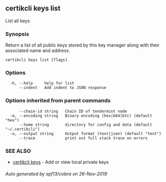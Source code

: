 ## certikcli keys list

List all keys

### Synopsis

Return a list of all public keys stored by this key manager
along with their associated name and address.

```
certikcli keys list [flags]
```

### Options

```
  -h, --help     help for list
      --indent   Add indent to JSON response
```

### Options inherited from parent commands

```
      --chain-id string   Chain ID of tendermint node
  -e, --encoding string   Binary encoding (hex|b64|btc) (default "hex")
      --home string       directory for config and data (default "~/.certikcli")
  -o, --output string     Output format (text|json) (default "text")
      --trace             print out full stack trace on errors
```

### SEE ALSO

* [certikcli keys](certikcli_keys.md)	 - Add or view local private keys

###### Auto generated by spf13/cobra on 26-Nov-2019
